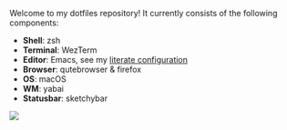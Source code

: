 Welcome to my dotfiles repository! It currently consists of the following components:

* **Shell**: zsh
* **Terminal**: WezTerm
* **Editor**: Emacs, see my [literate configuration](https://github.com/najjt/dotfiles/blob/b72d7c84f4e3951f9e5f16d39b6d8540deec893e/.emacs.d/init.org)
* **Browser**: qutebrowser & firefox
* **OS**: macOS
* **WM**: yabai
* **Statusbar**: sketchybar

![](resources/screenshot.png)
